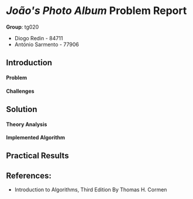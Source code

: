 <!-- Export this Markdown file as PDF with http://www.markdowntopdf.com -->

# *João's Photo Album* Problem Report

**Group**: tg020
* Diogo Redin - 84711
* António Sarmento - 77906

<!-- 1. -->
## Introduction
#### Problem

#### Challenges

<!-- 2. -->
## Solution
#### Theory Analysis

#### Implemented Algorithm

<!-- 3. -->
## Practical Results

## References:
* Introduction to Algorithms, Third Edition By Thomas H. Cormen
